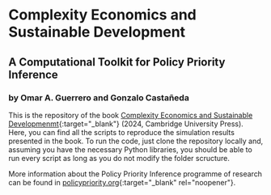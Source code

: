 # Complexity Economics and Sustainable Development
## A Computational Toolkit for Policy Priority Inference

### by Omar A. Guerrero and Gonzalo Castañeda

This is the repository of the book [Complexity Economics and Sustainable Developmenmt](https://www.cambridge.org/core/books/complexity-economics-and-sustainable-development/BD6CCB51DF29A5FE3638B3B99C7D0CB1){:target="_blank"} (2024, Cambridge University Press). Here, you can find all the scripts to reproduce the simulation results presented in the book. To run the code, just clone the repository locally and, assuming you have the necessary Python libraries, you should be able to run every script as long as you do not modify the folder scructure.

More information about the Policy Priority Inference programme of research can be found in [policypriority.org](https://policypriority.org){:target="_blank" rel="noopener"}.

